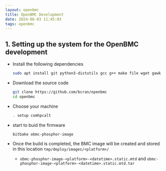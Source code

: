 ```yaml
---
layout: openbmc
title: OpenBMC Development
date: 2024-06-03 11:45:03
tags: openbmc
---
```

## 1. Setting up the system for the OpenBMC development

- Install the following dependencies

  ```bash
  sudo apt install git python3-distutils gcc g++ make file wget gawk diffstat bzip2 cpio chrpath zstd lz4 bzip2
  ```
- Download the source code

  ```bash
  git clone https://github.com/bcran/openbmc
  cd openbmc
  ```
- Choose your machine

  ```bash
  . setup comhpcalt
  ```
- start to buid the firmware

  ```bash
  bitbake obmc-phosphor-image
  ```
- Once the build is completed, the BMC image will be created and stored in this location `tmp/deploy/images/<platform>/`

  - `obmc-phosphor-image-<platform>-<datetime>.static.mtd` and `obmc-phosphor-image-<platform>-<datetime>.static.mtd.tar`
